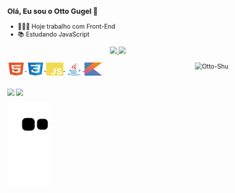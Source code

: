 ### Olá, Eu sou o Otto Gugel 👋

- 👨🏻‍💻 Hoje trabalho com Front-End
- 📚 Estudando JavaScript

<div align="center">
  <a href="https://github.com/ottogugel">
  <img height="150cm" src="https://github-readme-stats.vercel.app/api?username=ottogugel&show_icons=true&theme=radical&bg_color=0D1117&include_all_commits=true&count_private=true"/>
  <img height="150cm" src="https://github-readme-stats.vercel.app/api/top-langs/?username=ottogugel&layout=compact&langs_count=7&theme=radical&bg_color=0D1117"/>
</div>
<div style="display: inline_block"><br>
  <img align="center" alt="Otto-HTML" height="30" width="40" src="https://raw.githubusercontent.com/devicons/devicon/master/icons/html5/html5-original.svg">
  <img align="center" alt="Otto-CSS" height="30" width="40" src="https://raw.githubusercontent.com/devicons/devicon/master/icons/css3/css3-original.svg">
  <img align="center" alt="Otto-Js" height="30" width="40" src="https://raw.githubusercontent.com/devicons/devicon/master/icons/javascript/javascript-plain.svg">
  <img align="center" alt="Otto-Java" height="30" width="40" src="https://raw.githubusercontent.com/devicons/devicon/master/icons/java/java-original.svg">
  <img align="center" alt="Otto-Kotlin" height="30" width="40" src="https://raw.githubusercontent.com/devicons/devicon/master/icons/kotlin/kotlin-original.svg">
  <img align="right" alt="Otto-Shu" src="https://c.tenor.com/bfomvxI61bEAAAAM/anime-guilty-crown.gif">
</div>
  
 ##
  
<div> 
  <a href = "mailto:ottogugel99@gmail.com"><img src="https://img.shields.io/badge/-Gmail-%23333?style=for-the-badge&logo=gmail&logoColor=white" target="_blank"></a>
  <a href="https://br.linkedin.com/in/otto-gugel-3bab38147" target="_blank"><img src="https://img.shields.io/badge/-LinkedIn-%230077B5?style=for-the-badge&logo=linkedin&logoColor=white" target="_blank"></a> 
</div>

![Snake animation](https://github.com/rafaballerini/rafaballerini/blob/output/github-contribution-grid-snake.svg)
